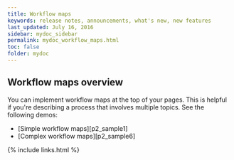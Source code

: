 ```yaml
---
title: Workflow maps
keywords: release notes, announcements, what's new, new features
last_updated: July 16, 2016
sidebar: mydoc_sidebar
permalink: mydoc_workflow_maps.html
toc: false
folder: mydoc
---
```


## Workflow maps overview

You can implement workflow maps at the top of your pages. This is helpful if you're describing a process that involves multiple topics. See the following demos:

*  [Simple workflow maps][p2_sample1]
*  [Complex workflow maps][p2_sample6]


{% include links.html %}
